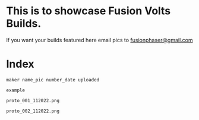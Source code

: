 
# This is to showcase Fusion Volts Builds. 

If you want your builds featured here email pics to fusionphaser@gmail.com

# Index 

    maker name_pic number_date uploaded

    example

    proto_001_112022.png

    proto_002_112022.png


